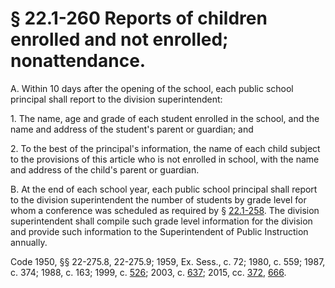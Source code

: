 # § 22.1-260 Reports of children enrolled and not enrolled; nonattendance.

<p>A. Within 10 days after the opening of the school, each public school principal shall report to the division superintendent:</p><p>1. The name, age and grade of each student enrolled in the school, and the name and address of the student's parent or guardian; and</p><p>2. To the best of the principal's information, the name of each child subject to the provisions of this article who is not enrolled in school, with the name and address of the child's parent or guardian.</p><p>B. At the end of each school year, each public school principal shall report to the division superintendent the number of students by grade level for whom a conference was scheduled as required by § <a href='http://law.lis.virginia.gov/vacode/22.1-258/'>22.1-258</a>. The division superintendent shall compile such grade level information for the division and provide such information to the Superintendent of Public Instruction annually.</p><p>Code 1950, §§ 22-275.8, 22-275.9; 1959, Ex. Sess., c. 72; 1980, c. 559; 1987, c. 374; 1988, c. 163; 1999, c. <a href='http://lis.virginia.gov/cgi-bin/legp604.exe?991+ful+CHAP0526'>526</a>; 2003, c. <a href='http://lis.virginia.gov/cgi-bin/legp604.exe?031+ful+CHAP0637'>637</a>; 2015, cc. <a href='http://lis.virginia.gov/cgi-bin/legp604.exe?151+ful+CHAP0372'>372</a>, <a href='http://lis.virginia.gov/cgi-bin/legp604.exe?151+ful+CHAP0666'>666</a>.</p>